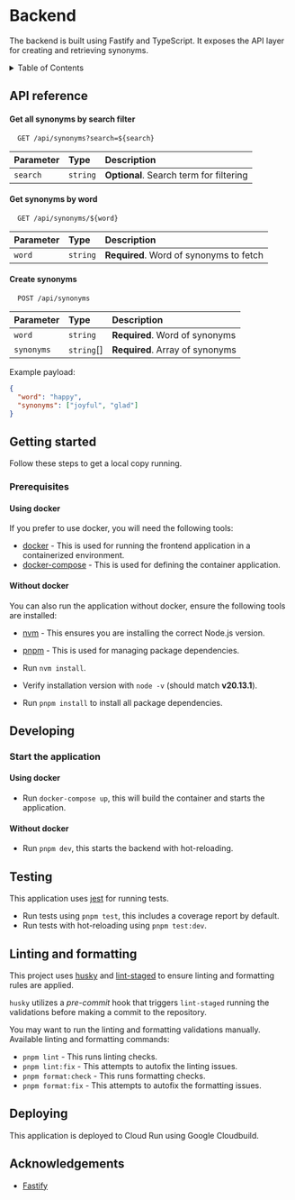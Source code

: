 # Backend

The backend is built using Fastify and TypeScript. It exposes the API layer for creating and retrieving synonyms.

<details>
  <summary>Table of Contents</summary>
  <ol>
    <li><a href="#api-reference">API reference</a></li>
    <li>
      <a href="#getting-started">Getting started</a>
      <ul>
        <li><a href="#prerequisites">Prerequisites</a></li>
      </ul>
    </li>
    <li><a href="#developing">Developing</a></li>
    <li><a href="#testing">Testing</a></li>
    <li><a href="#linting-and-formatting">Linting and formatting</a></li>
    <li><a href="#deploying">Deploying</a></li>
   </ol>
</details>

## API reference

#### Get all synonyms by search filter

```http
  GET /api/synonyms?search=${search}
```

| Parameter | Type     | Description                             |
| :-------- | :------- | :-------------------------------------- |
| `search`  | `string` | **Optional**. Search term for filtering |

#### Get synonyms by word

```http
  GET /api/synonyms/${word}
```

| Parameter | Type     | Description                             |
| :-------- | :------- | :-------------------------------------- |
| `word`    | `string` | **Required**. Word of synonyms to fetch |

#### Create synonyms

```http
  POST /api/synonyms
```

| Parameter  | Type       | Description                     |
| :--------- | :--------- | :------------------------------ |
| `word`     | `string`   | **Required**. Word of synonyms  |
| `synonyms` | `string`[] | **Required**. Array of synonyms |

Example payload:

```json
{
  "word": "happy",
  "synonyms": ["joyful", "glad"]
}
```

## Getting started

Follow these steps to get a local copy running.

### Prerequisites

#### Using docker

If you prefer to use docker, you will need the following tools:

- [docker](https://docs.docker.com/get-docker/) - This is used for running the frontend application in a containerized environment.
- [docker-compose](https://docs.docker.com/compose/install/) - This is used for defining the container application.

#### Without docker

You can also run the application without docker, ensure the following tools are installed:

- [nvm](https://github.com/nvm-sh/nvm) - This ensures you are installing the correct Node.js version.
- [pnpm](https://pnpm.io/installation) - This is used for managing package dependencies.

- Run `nvm install`.
- Verify installation version with `node -v` (should match **v20.13.1**).
- Run `pnpm install` to install all package dependencies.

## Developing

### Start the application

#### Using docker

- Run `docker-compose up`, this will build the container and starts the application.

#### Without docker

- Run `pnpm dev`, this starts the backend with hot-reloading.

## Testing

This application uses [jest](https://github.com/jestjs/jest) for running tests.

- Run tests using `pnpm test`, this includes a coverage report by default.
- Run tests with hot-reloading using `pnpm test:dev`.

## Linting and formatting

This project uses [husky](https://typicode.github.io/husky/) and [lint-staged](https://github.com/lint-staged/lint-staged) to ensure linting and formatting rules are applied.

`husky` utilizes a _pre-commit_ hook that triggers `lint-staged` running the validations before making a commit to the repository.

You may want to run the linting and formatting validations manually.
Available linting and formatting commands:

- `pnpm lint` - This runs linting checks.
- `pnpm lint:fix` - This attempts to autofix the linting issues.
- `pnpm format:check` - This runs formatting checks.
- `pnpm format:fix` - This attempts to autofix the formatting issues.

## Deploying

This application is deployed to Cloud Run using Google Cloudbuild.

## Acknowledgements

- [Fastify](https://github.com/fastify/fastify)
